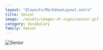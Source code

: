 ```yaml
---
layout: "@layouts/MarkdownLayout.astro"
title: Senior
image: ./assets/images-of-signs/senior.gif
category: Vocabulary
family: Senior
---
```


![Senior](@signs/senior.gif)
